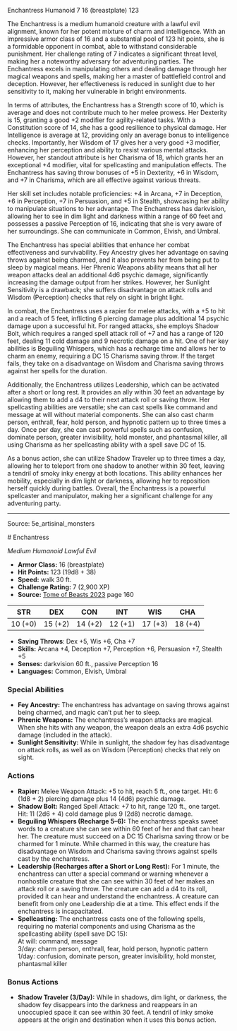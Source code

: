 <MonsterName/>Enchantress</MonsterName>
<CreatureType/>Humanoid</CreatureType>
<CR/>7</CR>
<AC/>16 (breastplate)</AC>
<HP/>123</HP>
<summary>The Enchantress is a medium humanoid creature with a lawful evil alignment, known for her potent mixture of charm and intelligence. With an impressive armor class of 16 and a substantial pool of 123 hit points, she is a formidable opponent in combat, able to withstand considerable punishment. Her challenge rating of 7 indicates a significant threat level, making her a noteworthy adversary for adventuring parties. The Enchantress excels in manipulating others and dealing damage through her magical weapons and spells, making her a master of battlefield control and deception. However, her effectiveness is reduced in sunlight due to her sensitivity to it, making her vulnerable in bright environments. </summary>

<detail>

In terms of attributes, the Enchantress has a Strength score of 10, which is average and does not contribute much to her melee prowess. Her Dexterity is 15, granting a good +2 modifier for agility-related tasks. With a Constitution score of 14, she has a good resilience to physical damage. Her Intelligence is average at 12, providing only an average bonus to intelligence checks. Importantly, her Wisdom of 17 gives her a very good +3 modifier, enhancing her perception and ability to resist various mental attacks. However, her standout attribute is her Charisma of 18, which grants her an exceptional +4 modifier, vital for spellcasting and manipulation effects. The Enchantress has saving throw bonuses of +5 in Dexterity, +6 in Wisdom, and +7 in Charisma, which are all effective against various threats.

Her skill set includes notable proficiencies: +4 in Arcana, +7 in Deception, +6 in Perception, +7 in Persuasion, and +5 in Stealth, showcasing her ability to manipulate situations to her advantage. The Enchantress has darkvision, allowing her to see in dim light and darkness within a range of 60 feet and possesses a passive Perception of 16, indicating that she is very aware of her surroundings. She can communicate in Common, Elvish, and Umbral.

The Enchantress has special abilities that enhance her combat effectiveness and survivability. Fey Ancestry gives her advantage on saving throws against being charmed, and it also prevents her from being put to sleep by magical means. Her Phrenic Weapons ability means that all her weapon attacks deal an additional 4d6 psychic damage, significantly increasing the damage output from her strikes. However, her Sunlight Sensitivity is a drawback; she suffers disadvantage on attack rolls and Wisdom (Perception) checks that rely on sight in bright light.

In combat, the Enchantress uses a rapier for melee attacks, with a +5 to hit and a reach of 5 feet, inflicting 6 piercing damage plus additional 14 psychic damage upon a successful hit. For ranged attacks, she employs Shadow Bolt, which requires a ranged spell attack roll of +7 and has a range of 120 feet, dealing 11 cold damage and 9 necrotic damage on a hit. One of her key abilities is Beguiling Whispers, which has a recharge time and allows her to charm an enemy, requiring a DC 15 Charisma saving throw. If the target fails, they take on a disadvantage on Wisdom and Charisma saving throws against her spells for the duration. 

Additionally, the Enchantress utilizes Leadership, which can be activated after a short or long rest. It provides an ally within 30 feet an advantage by allowing them to add a d4 to their next attack roll or saving throw. Her spellcasting abilities are versatile; she can cast spells like command and message at will without material components. She can also cast charm person, enthrall, fear, hold person, and hypnotic pattern up to three times a day. Once per day, she can cast powerful spells such as confusion, dominate person, greater invisibility, hold monster, and phantasmal killer, all using Charisma as her spellcasting ability with a spell save DC of 15.

As a bonus action, she can utilize Shadow Traveler up to three times a day, allowing her to teleport from one shadow to another within 30 feet, leaving a tendril of smoky inky energy at both locations. This ability enhances her mobility, especially in dim light or darkness, allowing her to reposition herself quickly during battles. Overall, the Enchantress is a powerful spellcaster and manipulator, making her a significant challenge for any adventuring party.</detail>



---

Source: 5e_artisinal_monsters

<statblock>
# Enchantress

*Medium* *Humanoid* *Lawful Evil*

- **Armor Class:** 16 (breastplate)
- **Hit Points:** 123 (19d8 + 38)
- **Speed:** walk 30 ft.
- **Challenge Rating:** 7 (2,900 XP)
- **Source:** [Tome of Beasts 2023](https://koboldpress.com/kpstore/product/tome-of-beasts-1-2023-edition/) page 160

| STR | DEX | CON | INT | WIS | CHA |
| --- | --- | --- | --- | --- | --- |
| 10 (+0) | 15 (+2) | 14 (+2) | 12 (+1) | 17 (+3) | 18 (+4) |

- **Saving Throws**: Dex +5, Wis +6, Cha +7
- **Skills:** Arcana +4, Deception +7, Perception +6, Persuasion +7, Stealth +5
- **Senses:** darkvision 60 ft., passive Perception 16
- **Languages:** Common, Elvish, Umbral

### Special Abilities

- **Fey Ancestry:** The enchantress has advantage on saving throws against being charmed, and magic can’t put her to sleep.
- **Phrenic Weapons:** The enchantress’s weapon attacks are magical. When she hits with any weapon, the weapon deals an extra 4d6 psychic damage (included in the attack).
- **Sunlight Sensitivity:** While in sunlight, the shadow fey has disadvantage on attack rolls, as well as on Wisdom (Perception) checks that rely on sight.

### Actions

- **Rapier:** Melee Weapon Attack: +5 to hit, reach 5 ft., one target. Hit: 6 (1d8 + 2) piercing damage plus 14 (4d6) psychic damage.
- **Shadow Bolt:** Ranged Spell Attack: +7 to hit, range 120 ft., one target. Hit: 11 (2d6 + 4) cold damage plus 9 (2d8) necrotic damage.
- **Beguiling Whispers (Recharge 5–6):** The enchantress speaks sweet words to a creature she can see within 60 feet of her and that can hear her. The creature must succeed on a DC 15 Charisma saving throw or be charmed for 1 minute. While charmed in this way, the creature has disadvantage on Wisdom and Charisma saving throws against spells cast by the enchantress.
- **Leadership (Recharges after a Short or Long Rest):** For 1 minute, the enchantress can utter a special command or warning whenever a nonhostile creature that she can see within 30 feet of her makes an attack roll or a saving throw. The creature can add a d4 to its roll, provided it can hear and understand the enchantress. A creature can benefit from only one Leadership die at a time. This effect ends if the enchantress is incapacitated.
- **Spellcasting:** The enchantress casts one of the following spells, requiring no material components and using Charisma as the spellcasting ability (spell save DC 15):<br>At will: command, message<br>3/day: charm person, enthrall, fear, hold person, hypnotic pattern<br>1/day: confusion, dominate person, greater invisibility, hold monster, phantasmal killer

### Bonus Actions

- **Shadow Traveler (3/Day):** While in shadows, dim light, or darkness, the shadow fey disappears into the darkness and reappears in an unoccupied space it can see within 30 feet. A tendril of inky smoke appears at the origin and destination when it uses this bonus action.
</statblock>


